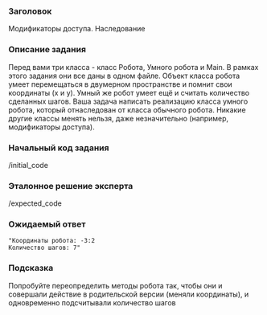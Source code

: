 ### Заголовок
Модификаторы доступа. Наследование

### Описание задания
Перед вами три класса - класс Робота, Умного робота и Main. В рамках этого задания они все даны в одном файле. Объект класса робота умеет перемещаться в двумерном пространстве и помнит свои координаты (x и y). Умный же робот умеет ещё и считать количество сделанных шагов. Ваша задача написать реализацию класса умного робота, который отнаследован от класса обычного робота. Никакие другие классы менять нельзя, даже незначительно (например, модификаторы доступа).

### Начальный код задания
/initial_code

### Эталонное решение эксперта
/expected_code

### Ожидаемый ответ
```
"Координаты робота: -3:2
Количество шагов: 7"
```

### Подсказка
Попробуйте переопределить методы робота так, чтобы они и совершали действие в родительской версии (меняли координаты), и одновременно подсчитывали количество шагов
